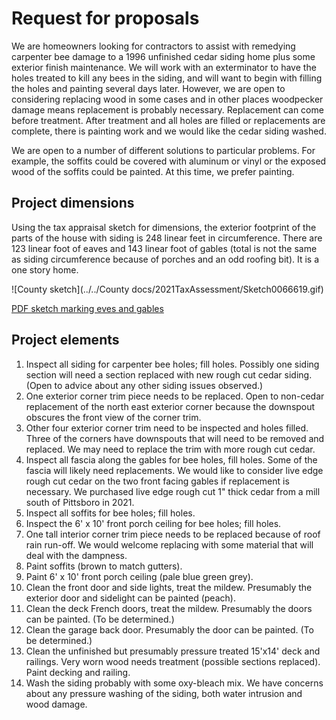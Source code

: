 # Request for proposals

We are homeowners looking for contractors to assist with remedying carpenter bee damage to a 1996 unfinished cedar siding home plus some exterior finish maintenance. We will work with an exterminator to have the holes treated to kill any bees in the siding, and will want to begin with filling the holes and painting several days later. However, we are open to considering replacing wood in some cases and in other places woodpecker damage means replacement is probably necessary. Replacement can come before treatment. After treatment and all holes are filled or replacements are complete, there is painting work and we would like the cedar siding washed.

We are open to a number of different solutions to particular problems. For example, the soffits could be covered with aluminum or vinyl or the exposed wood of the soffits could be painted. At this time, we prefer painting.

## Project dimensions

Using the tax appraisal sketch for dimensions, the exterior footprint of the parts of the house with siding is 248 linear feet in circumference.  There are 123 linear foot of eaves and 143 linear foot of gables (total is not the same as siding circumference because of porches and an odd roofing bit). It is a one story home.

![County sketch](../../County docs/2021TaxAssessment/Sketch0066619.gif)

[PDF sketch marking eves and gables](./EvesAndGablesSketch.pdf)

## Project elements

1. Inspect all siding for carpenter bee holes; fill holes. Possibly one siding section will need a section replaced with new rough cut cedar siding. (Open to advice about any other siding issues observed.)
2. One exterior corner trim piece needs to be replaced. Open to non-cedar replacement of the north east exterior corner because the downspout obscures the front view of the corner trim.
3. Other four exterior corner trim need to be inspected and holes filled. Three of the corners have downspouts that will need to be removed and replaced. We may need to replace the trim with more rough cut cedar.
4. Inspect all fascia along the gables for bee holes, fill holes. Some of the fascia will likely need replacements. We would like to consider live edge rough cut cedar on the two front facing gables if replacement is necessary. We purchased live edge rough cut 1" thick cedar from a mill south of Pittsboro in 2021.
5. Inspect all soffits for bee holes; fill holes.
6. Inspect the 6' x 10' front porch ceiling for bee holes; fill holes.
7. One tall interior corner trim piece needs to be replaced because of roof rain run-off. We would welcome replacing with some material that will deal with the dampness.
8. Paint soffits (brown to match gutters).
9. Paint 6' x 10' front porch ceiling (pale blue green grey).
10. Clean the front door and side lights, treat the mildew. Presumably the exterior door and sidelight can be painted (peach).
11. Clean the deck French doors, treat the mildew. Presumably the doors can be painted. (To be determined.)
12. Clean the garage back door. Presumably the door can be painted. (To be determined.)
13. Clean the unfinished but presumably pressure treated 15'x14' deck and railings.  Very worn wood needs treatment (possible sections replaced). Paint decking and railing.
14. Wash the siding probably with some oxy-bleach mix. We have concerns about any pressure washing of the siding, both water intrusion and wood damage.
